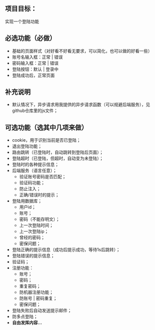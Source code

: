 ## 项目目标：

实现一个登陆功能

## 必选功能（必做）

* 基础的页面样式（对好看不好看无要求，可以简化，也可以做的好看一些）
* 账号名输入框：正常 | 错误
* 密码输入框：正常 | 错误
* 登陆按钮：默认 | 登录中
* 登陆成功后，正常页面

## 补充说明

* 默认情况下，异步请求用我提供的异步请求函数（可以规避后端服务），见github仓库里的js文件；

## 可选功能（选其中几项来做）

* cookie，用于识别当前是否已登陆；
* 退出登陆功能；
* 路由跳转（已登陆时，自动跳转到登陆后页面）；
* 登陆超时（已登陆，但超时，自动变为未登陆）；
* 登陆时的各种提示信息；
* 后端服务（语言任意）；
	* 验证账号密码是否匹配；
	* 验证码功能；
	* 防止注入；
	* 正确/错误时的提示； 
* 登陆用数据库；
	* 用户id； 
	* 账号；
	* 密码（不能存明文）；
	* 上一次登陆时间；
	* 上一次登陆ip；
	* 曾经的密码；
	* 密保问题；
* 登陆正确的提示信息（成功后提示成功，等待1s后跳转）；
* 登陆错误的提示信息；
* 验证码；
* 注册功能：
	* 账号；
	* 密码；
	* 重复密码；
	* 防机器注册功能；
	* 防账号 | 密码重复；
	* 密保问题；
* 登陆失败后自动发送提示邮件；
* 防多点登陆；
* <b>自由发挥内容...</b>